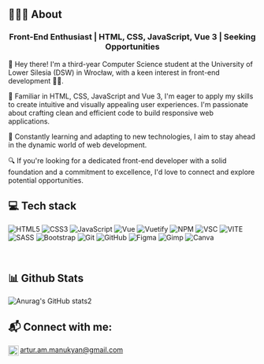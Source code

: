 ## 🧔🏻‍♂️ About
<h3 align="center">
Front-End Enthusiast | HTML, CSS, JavaScript, Vue 3 | Seeking Opportunities
</h3>

👋 Hey there! I'm a third-year Computer Science student at the University of Lower Silesia (DSW) in Wrocław, with a keen interest in front-end development 👨‍💻.

🎯 Familiar in HTML, CSS, JavaScript and Vue 3, I'm eager to apply my skills to create intuitive and visually appealing user experiences. I'm passionate about crafting clean and efficient code to build responsive web applications.

🌱 Constantly learning and adapting to new technologies, I aim to stay ahead in the dynamic world of web development.

🔍 If you're looking for a dedicated front-end developer with a solid foundation and a commitment to excellence, I'd love to connect and explore potential opportunities.
<!-- 
## 🔭 I'm currently working on

- Fake insta (Vue project) -->

## 💻 Tech stack

![HTML5](https://img.shields.io/badge/html5-%23E34F26.svg?style=for-the-badge&logo=html5&logoColor=white)
![CSS3](https://img.shields.io/badge/css3-%231572B6.svg?style=for-the-badge&logo=css3&logoColor=white)
![JavaScript](https://img.shields.io/badge/javascript-%23323330.svg?style=for-the-badge&logo=javascript&logoColor=%23F7DF1E)
![Vue](https://img.shields.io/badge/vuejs-%2335495e.svg?style=for-the-badge&logo=vuedotjs&logoColor=%234FC08D)
![Vuetify](https://img.shields.io/badge/Vuetify-1867C0?style=for-the-badge&logo=vuetify&logoColor=AEDDFF)
![NPM](https://img.shields.io/badge/NPM-%23000000.svg?style=for-the-badge&logo=npm&logoColor=white)
![VSC](https://img.shields.io/badge/VSCode-0078D4?style=for-the-badge&logo=visual%20studio%20code&logoColor=white)
![VITE](https://img.shields.io/badge/Vite-B73BFE?style=for-the-badge&logo=vite&logoColor=FFD62E)
![SASS](https://img.shields.io/badge/Sass-CC6699?style=for-the-badge&logo=sass&logoColor=white)
![Bootstrap](https://img.shields.io/badge/bootstrap-%23563D7C.svg?style=for-the-badge&logo=bootstrap&logoColor=white)
![Git](https://img.shields.io/badge/git-%23F05033.svg?style=for-the-badge&logo=git&logoColor=white)
![GitHub](https://img.shields.io/badge/github-%23121011.svg?style=for-the-badge&logo=github&logoColor=white)
![Figma](https://img.shields.io/badge/figma-%23F24E1E.svg?style=for-the-badge&logo=figma&logoColor=white)
![Gimp](https://img.shields.io/badge/Gimp-657D8B?style=for-the-badge&logo=gimp&logoColor=FFFFFF)
![Canva](https://img.shields.io/badge/Canva-%2300C4CC.svg?style=for-the-badge&logo=Canva&logoColor=white)

</br>

## 📊 Github Stats

![Anurag's GitHub stats2](https://github-profile-summary-cards.vercel.app/api/cards/profile-details?username=bodek98&theme=github_dark)

## 📬 Connect with me:

<a href="https://www.linkedin.com/in/manukyan-artur"><img align="left" src="https://raw.githubusercontent.com/yushi1007/yushi1007/main/images/linkedin.svg" alt="Artur Manukyan | LinkedIn" width="21px"/></a> artur.am.manukyan@gmail.com
<!---
bodek98/bodek98 is a ✨ special ✨ repository because its `README.md` (this file) appears on your GitHub profile.
You can click the Preview link to take a look at your changes.
--->
